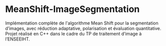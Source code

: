 # MeanShift-ImageSegmentation
Implémentation complète de l'algorithme Mean Shift pour la segmentation d’images, avec réduction adaptative, polarisation et évaluation quantitative. Projet réalisé en C++ dans le cadre du TP de traitement d’image à l’ENSEEIHT.
